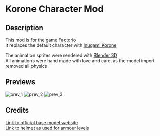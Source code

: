# Korone Character Mod   
## Description   
This mod is for the game [Factorio](https://factorio.com/)   
It replaces the default character with [Inugami Korone](https://x.com/inugamikorone)   

The animation sprites were rendered with [Blender 3D](https://www.blender.org/)  
All animations were hand made with love and care, as the model import removed all physics

## Previews   
![prev_1](https://github.com/user-attachments/assets/86155714-2d63-4a53-ac42-aa466fe4c868)
![prev_2](https://github.com/user-attachments/assets/5839a45c-7280-404e-a795-e26d250322a4)
![prev_3](https://github.com/user-attachments/assets/f69e3a19-dd29-4424-8d38-5972836f0825)


## Credits   
[Link to official base model website](https://www.mmd.hololive.tv/)  
[Link to helmet as used for armour levels](https://seiga.nicovideo.jp/seiga/im2622994)  
